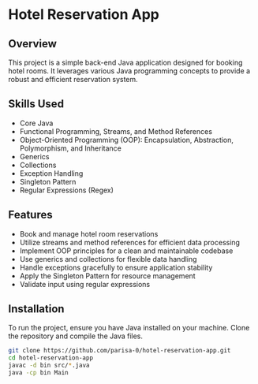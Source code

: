 # Hotel Reservation App

## Overview
This project is a simple back-end Java application designed for booking hotel rooms. It leverages various Java programming concepts to provide a robust and efficient reservation system.

## Skills Used
- Core Java
- Functional Programming, Streams, and Method References
- Object-Oriented Programming (OOP): Encapsulation, Abstraction, Polymorphism, and Inheritance
- Generics
- Collections
- Exception Handling
- Singleton Pattern
- Regular Expressions (Regex)

## Features
- Book and manage hotel room reservations
- Utilize streams and method references for efficient data processing
- Implement OOP principles for a clean and maintainable codebase
- Use generics and collections for flexible data handling
- Handle exceptions gracefully to ensure application stability
- Apply the Singleton Pattern for resource management
- Validate input using regular expressions

## Installation
To run the project, ensure you have Java installed on your machine. Clone the repository and compile the Java files.

```bash
git clone https://github.com/parisa-0/hotel-reservation-app.git
cd hotel-reservation-app
javac -d bin src/*.java
java -cp bin Main
